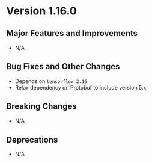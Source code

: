 # Version 1.16.0

## Major Features and Improvements

*   N/A

## Bug Fixes and Other Changes

*   Depends on `tensorflow 2.16`
*   Relax dependency on Protobuf to include version 5.x

## Breaking Changes

*   N/A

## Deprecations

*   N/A

